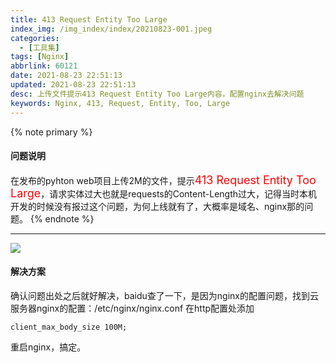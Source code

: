 ```yaml
---
title: 413 Request Entity Too Large
index_img: /img_index/index/20210823-001.jpeg
categories:
  - [工具集]
tags: [Nginx]
abbrlink: 60121
date: 2021-08-23 22:51:13
updated: 2021-08-23 22:51:13
desc: 上传文件提示413 Request Entity Too Large内容，配置nginx去解决问题
keywords: Nginx, 413, Request, Entity, Too, Large
---
```



{% note primary %}
#### 问题说明
在发布的pyhton web项目上传2M的文件，提示<font color='red' size=4.5>413 Request Entity Too Large</font>，请求实体过大也就是requests的Content-Length过大，记得当时本机开发的时候没有报过这个问题，为何上线就有了，大概率是域名、nginx那的问题。
{% endnote %}



<!--more-->
<hr />

![](article_nginx413.jpeg)


#### 解决方案

确认问题出处之后就好解决，baidu查了一下，是因为nginx的配置问题，找到云服务器nginx的配置：/etc/nginx/nginx.conf
在http配置处添加
```
client_max_body_size 100M;
```
重启nginx，搞定。
